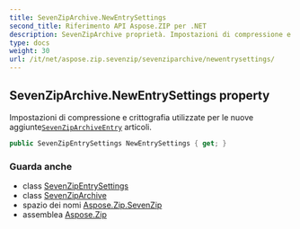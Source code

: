 ```yaml
---
title: SevenZipArchive.NewEntrySettings
second_title: Riferimento API Aspose.ZIP per .NET
description: SevenZipArchive proprietà. Impostazioni di compressione e crittografia utilizzate per le nuove aggiunteSevenZipArchiveEntry articoli.
type: docs
weight: 30
url: /it/net/aspose.zip.sevenzip/sevenziparchive/newentrysettings/
---
```

## SevenZipArchive.NewEntrySettings property

Impostazioni di compressione e crittografia utilizzate per le nuove aggiunte[`SevenZipArchiveEntry`](../../sevenziparchiveentry/) articoli.

```csharp
public SevenZipEntrySettings NewEntrySettings { get; }
```

### Guarda anche

* class [SevenZipEntrySettings](../../../aspose.zip.saving/sevenzipentrysettings/)
* class [SevenZipArchive](../)
* spazio dei nomi [Aspose.Zip.SevenZip](../../sevenziparchive/)
* assemblea [Aspose.Zip](../../../)


